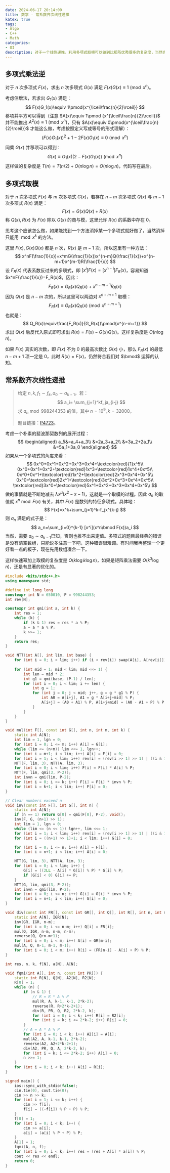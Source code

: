 ```yaml
---
date: 2024-06-17 20:14:00
title: 数学 - 常系数齐次线性递推
katex: true
tags:
- Algo
- C++
- Math
categories:
- OI
description: 对于一个线性递推，利用多项式取模可以做到比矩阵优秀很多的复杂度，当然也比较难写。
---
```


## 多项式乘法逆

对于 $n$ 次多项式 $F(x)$，求出 $n$ 次多项式 $G(x)$ 满足 $F(x)G(x)\equiv 1\pmod {x^n}$。

考虑倍增法，若求出 $G_1(x)$ 满足：
$$
F(x)G_1(x)\equiv 1\pmod{x^{\lceil\frac{n}{2}\rceil}}
$$
移项并平方可以得到（注意 $A(x)\equiv 1\pmod {x^{\lceil\frac{n}{2}\rceil}}$ 并不能推出 $A^2(x)\equiv 1\pmod {x^n}$，只有 $A(x)\equiv 0\pmod{x^{\lceil\frac{n}{2}\rceil}}$ 才能这么做，考虑按照定义写成等号的形式理解）：
$$
\Big(F(x)G_1(x)\Big)^2+1-2F(x)G_1(x)\equiv 0\pmod {x^n}
$$
同乘 $G(x)$ 并移项可以得到：
$$
G(x)\equiv G_1(x)\Big(2-F(x)G_1(x)\Big)\pmod{x^n}
$$
这样做的复杂度是 $T(n)=T(n/2)+O(n\log n)=O(n\log n)$，代码写在最后。

## 多项式取模

对于 $n$ 次多项式 $F(x)$ 与 $m$ 次多项式 $G(x)$，若存在 $n-m$ 次多项式 $Q(x)$ 与 $m-1$ 次多项式 $R(x)$ 满足：
$$
F(x)=G(x)Q(x)+R(x)
$$
称 $Q(x),R(x)$ 为 $F(x)$ 除以 $G(x)$ 的商与模，这里允许 $R(x)$ 的系数中存在 $0$。

思考这个应该怎么做，如果能找到一个方法消掉某一个多项式就好做了，当然消掉只能用 $\bmod x^k$ 的方法。

这里 $F(x),G(x)Q(x)$ 都是 $n$ 次，$R(x)$ 是 $m-1$ 次，所以这里有一种方法：
$$
x^nF(\frac{1}{x})=x^mG(\frac{1}{x})x^{n-m}Q(\frac{1}{x})+x^{n-m+1}x^{m-1}R(\frac{1}{x})
$$
设 $F_R(x)$ 代表系数反过来的多项式，即 $[x^i]F(x)=[x^{n-i}]F_R(x)$，容易知道 $x^nF(\frac{1}{x})=F_R(x)$，因此：
$$
F_R(x)=G_R(x)Q_R(x)+x^{n-m+1}R_R(x)
$$
因为 $Q(x)$ 是 $n-m$ 次的，所以这里可以两边对 $x^{n-m+1}$ 取模：
$$
F_R(x)\equiv G_R(x)Q_R(x)\pmod{x^{n-m+1}}
$$
也就是：
$$
Q_R(x)\equiv\frac{F_R(x)}{G_R(x)}\pmod{x^{n-m+1}}
$$
求出 $Q(x)$ 后反代入原式即可求出 $R(x)=F(x)-G(x)Q(x)$。这样复杂度是 $O(n\log n)$​。

如果 $F(x)$ 真实的次数，即 $F(x)$ 不为 $0$ 的最高次数比 $G(x)$ 小，那么 $F_R(x)$ 的最低 $n-m+1$ 项一定是 $0$，此时 $R(x)=F(x)$，仍然符合我们对 $\bmod$ 运算的认知。

## 常系数齐次线性递推

> 给定 $n,k,f_1\sim f_k,a_0\sim a_{k-1}$，若：
> $$
> a_i= \sum_{j=1}^kf_ja_{i-j}
> $$
> 求 $a_n\bmod 998244353$ 的值，其中 $n=10^9,k=32000$。
>
> 题目链接：[P4723](https://www.luogu.com.cn/problem/P4723)。 

考虑一个朴素的斐波那契数列的展开过程：
$$
\begin{aligned}
a_5&=a_4+a_3\\
&=2a_3+a_2\\
&=3a_2+2a_1\\
&=5a_1+3a_0
\end{aligned}
$$
如果从一个多项式的角度来看：
$$
0x^0+0x^1+0x^2+0x^3+0x^4+\textcolor{red}{1}x^5\\
0x^0+0x^1+0x^2+\textcolor{red}1x^3+\textcolor{red}1x^4+0x^5\\
0x^0+0x^1+\textcolor{red}1x^2+\textcolor{red}2x^3+0x^4+0x^5\\
0x^0+\textcolor{red}2x^1+\textcolor{red}3x^2+0x^3+0x^4+0x^5\\
\textcolor{red}3x^0+\textcolor{red}5x^1+0x^2+0x^3+0x^4+0x^5\\
$$
做的事情就是不断地减去 $\lambda x^\mu(x^2-x-1)$，这就是一个取模的过程。因此 $a_n$ 的取值就 $x^n\bmod F(x)$ 有关，其中 $F(x)$ 是数列的特征多项式。具体地：
$$
F(x)=x^k+\sum_{j=1}^k-f_jx^{k-j}
$$
则 $a_n$ 满足的式子是：
$$
a_n=\sum_{i=0}^{k-1} [x^i](x^n\bmod F(x))a_i
$$
当然，需要 $a_0\sim a_{k-1}$​ 已知，否则也推不出来定值。多项式的题目最经典的错误是没有清空数组，只能说多注意一下吧，这种错误很难调。有时间我再整理一个更好看一点的板子，现在先用数组凑合一下。

这样快速幂加上取模的复杂度是 $O(k\log k\log n)$，如果是矩阵乘法需要 $O(k^3\log n)$，还是有显著的优化的。

```cpp
#include <bits/stdc++.h>
using namespace std;

#define int long long
constexpr int N = 650010, P = 998244353;
int rev[N];

constexpr int qmi(int a, int k) {
    int res = 1;
    while (k) {
        if (k & 1) res = res * a % P;
        a = a * a % P;
        k >>= 1;
    }
    return res;
}

void NTT(int A[], int lim, int base) {
    for (int i = 0; i < lim; i++) if (i < rev[i]) swap(A[i], A[rev[i]]);
    
    for (int mid = 1; mid < lim; mid <<= 1) {
        int len = mid * 2;
        int g1 = qmi(base, (P-1) / len);
        for (int i = 0; i < lim; i += len) {
            int g = 1;
            for (int j = 0; j < mid; j++, g = g * g1 % P) {
                int A0 = A[i+j], A1 = g * A[i+j+mid] % P;
                A[i+j] = (A0 + A1) % P, A[i+j+mid] = (A0 - A1 + P) % P;
            }
        }
    }
}

void mul(int F[], const int G[], int n, int m, int k) {
    static int A[N];
    int lim = 1, lgn = 0;
    for (int i = 0; i <= m; i++) A[i] = G[i];
    while (lim <= (n+m)) lim <<= 1, lgn++;
    for (int i = m+1; i < lim; i++) A[i] = F[i] = 0;
    for (int i = 1; i < lim; i++) rev[i] = (rev[i >> 1] >> 1) | ((i & 1) << (lgn - 1)); 
    NTT(F, lim, 3), NTT(A, lim, 3);
    for (int i = 0; i < lim; i++) F[i] = F[i] * A[i] % P;
    NTT(F, lim, qmi(3, P-2));
    int invn = qmi(lim, P-2);
    for (int i = 0; i <= k; i++) F[i] = F[i] * invn % P;
    for (int i = k+1; i < lim; i++) F[i] = 0;
}

// Clear numbers exceed n
void inv(const int F[], int G[], int n) {
    static int A[N];
    if (n == 1) return G[0] = qmi(F[0], P-2), void();
    inv(F, G, (n+1) >> 1);
    int lim = 1, lgn = 0;
    while (lim <= (n << 1)) lgn++, lim <<= 1;
    for (int i = 1; i < lim; i++) rev[i] = (rev[i >> 1] >> 1) | ((i & 1) << (lgn - 1)); 
    for (int i = ((n+1) >> 1)+1; i < lim; i++) G[i] = 0;

    for (int i = 0; i <= n; i++) A[i] = F[i];
    for (int i = n+1; i < lim; i++) A[i] = 0;

    NTT(G, lim, 3), NTT(A, lim, 3);
    for (int i = 0; i < lim; i++) {
        G[i] = ((2LL - A[i] * G[i]) % P) * G[i] % P;
        if (G[i] < 0) G[i] += P;
    }
    NTT(G, lim, qmi(3, P-2));
    int invn = qmi(lim, P-2);
    for (int i = 0; i <= n; i++) G[i] = G[i] * invn % P;
    for (int i = n+1; i < lim; i++) G[i] = 0;
}

void div(const int FR[], const int GR[], int Q[], int R[], int n, int m) {
    static int A[N], IGR[N];
    inv(GR, IGR, n-m);
    for (int i = 0; i <= n-m; i++) Q[i] = FR[i];
    mul(Q, IGR, n-m, n-m, n-m);
    reverse(Q, Q+n-m+1);
    for (int i = 0; i < m; i++) A[i] = GR[m-i];
    mul(A, Q, m-1, m-1, m-1);
    for (int i = 0; i < m; i++) R[i] = (FR[n-i] - A[i] + P) % P;
}

int res, n, k, f[N], a[N], A[N];

void fqmi(int A[], int n, const int PR[]) {
    static int R[N], Q[N], A2[N], R2[N];
    R[0] = 1;
    while (n) {
        if (n & 1) {
            // R = R * A % P
            mul(R, A, k-1, k-1, 2*k-2);
            reverse(R, R+2*k-2+1);
            div(R, PR, Q, R2, 2*k-2, k);
            for (int i = 0; i < k; i++) R[i] = R2[i];
            for (int i = k; i <= 2*k-2; i++) R[i] = 0;
        }
        // A = A * A % P
        for (int i = 0; i < k; i++) A2[i] = A[i];
        mul(A2, A, k-1, k-1, 2*k-2);
        reverse(A2, A2+2*k-2+1);
        div(A2, PR, Q, A, 2*k-2, k);
        for (int i = k; i <= 2*k-2; i++) A[i] = 0;
        n >>= 1;
    }
    for (int i = 0; i < k; i++) A[i] = R[i];
}

signed main() {
    ios::sync_with_stdio(false);
    cin.tie(0), cout.tie(0);
    cin >> n >> k;
    for (int i = 1; i <= k; i++) {
        cin >> f[i];
        f[i] = ((-f[i]) % P + P) % P;
    }
    f[0] = 1;
    for (int i = 0; i < k; i++) {
        cin >> a[i];
        a[i] = (a[i] % P + P) % P;
    }
    A[1] = 1;
    fqmi(A, n, f);
    for (int i = 0; i < k; i++) res = (res + A[i] * a[i]) % P;
    cout << res << endl;
    return 0;
}
```

